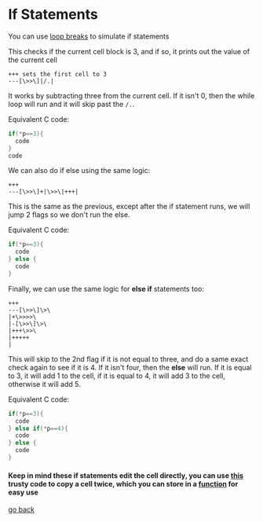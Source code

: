 # If Statements

You can use [loop breaks](#Documentation/break_from_loops.md) to simulate if statements

This checks if the current cell block is 3, and if so, it prints out the value of the current cell

```
+++ sets the first cell to 3
---[\>>\]|/.|
```

It works by subtracting three from the current cell. If it isn't 0, then the while loop will run and it will skip past the `/.`.

Equivalent C code:
```c
if(*p==3){
  code
}
code
```

We can also do if else using the same logic:

```
+++
---[\>>\]+|\>>\|+++|
```

This is the same as the previous, except after the if statement runs, we will jump 2 flags so we don't run the else.

Equivalent C code:
```c
if(*p==3){
  code
} else {
  code
}
```

Finally, we can use the same logic for **else if** statements too:

```
+++
---[\>>\]\>\
|+\>>>>\
|-[\>>\]\>\
|+++\>>\
|+++++
|
```

This will skip to the 2nd flag if it is not equal to three, and do a same exact check again to see if it is 4. If it isn't four, then the **else** will run.
If it is equal to 3, it will add 1 to the cell, if it is equal to 4, it will add 3 to the cell, otherwise it will add 5.

Equivalent C code:

```c
if(*p==3){
  code
} else if(*p==4){
  code
} else {
  code
}
```

#### Keep in mind these if statements edit the cell directly, you can use [this](https://repl.it/@realTronsi/BrainF#Documentation/duplicate_cells.md) trusty code to copy a cell twice, which you can store in a [function](#Documentation/functions.md) for easy use

[go back](#Documentation/_README.md)